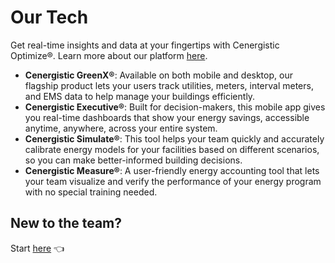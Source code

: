 # Our Tech

Get real-time insights and data at your fingertips with Cenergistic Optimize®. Learn more about our platform [here](https://cenergistic.com/our-technology/).

- **Cenergistic GreenX®**: Available on both mobile and desktop, our flagship product lets your users track utilities, meters, interval meters, and EMS data to help manage your buildings efficiently.
- **Cenergistic Executive®**: Built for decision-makers, this mobile app gives you real-time dashboards that show your energy savings, accessible anytime, anywhere, across your entire system.
- **Cenergistic Simulate®**: This tool helps your team quickly and accurately calibrate energy models for your facilities based on different scenarios, so you can make better-informed building decisions.
- **Cenergistic Measure®**: A user-friendly energy accounting tool that lets your team visualize and verify the performance of your energy program with no special training needed.

## New to the team? 

Start [here](<../New Contributor Guide.md>) 👈
